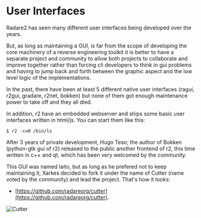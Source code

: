 # User Interfaces

Radare2 has seen many different user interfaces being developed over the years.

But, as long as maintaining a GUI, is far from the scope of developing the core machinery of a reverse engineering toolkit it is better to have a separate project and community to allow both projects to collaborate and improve together rather than forcing cli developers to think in gui problems and having to jump back and forth between the graphic aspect and the low level logic of the implementations.

In the past, there have been at least 5 different native user interfaces (ragui, r2gui, gradare, r2net, bokken) but none of them got enough maintenance power to take off and they all died.

In addition, r2 have an embedded webserver and ships some basic user interfaces written in html/js. You can start them like this:

```
$ r2 -c=H /bin/ls
```

After 3 years of private development, Hugo Teso; the author of Bokken (python-gtk gui of r2) released to the public another frontend of r2, this time written in c++ and qt, which has been very welcomed by the community.

This GUI was named Iaito, but as long as he prefered not to keep maintaining it, Xarkes decided to fork it under the name of Cutter (name voted by the community) and lead the project. That's how it looks:

* [https://github.com/radareorg/cutter](https://github.com/radareorg/cutter).

![Cutter](Cutter.png)

